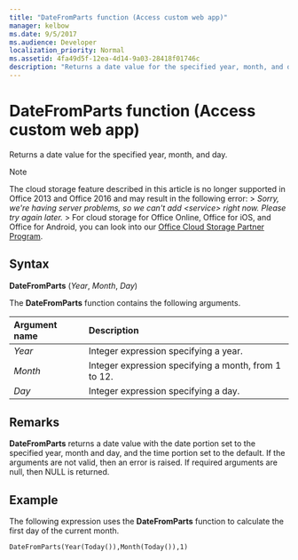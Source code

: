 ```yaml
---
title: "DateFromParts function (Access custom web app)" 
manager: kelbow
ms.date: 9/5/2017
ms.audience: Developer
localization_priority: Normal
ms.assetid: 4fa49d5f-12ea-4d14-9a03-28418f01746c
description: "Returns a date value for the specified year, month, and day."
---
```


# DateFromParts function (Access custom web app)

Returns a date value for the specified year, month, and day.
  
> [!NOTE]
> The cloud storage feature described in this article is no longer supported in Office 2013 and Office 2016 and may result in the following error: >  *Sorry, we're having server problems, so we can't add \<service\> right now. Please try again later.* > For cloud storage for Office Online, Office for iOS, and Office for Android, you can look into our [Office Cloud Storage Partner Program](https://dev.office.com/programs/officecloudstorage). 
  
## Syntax

**DateFromParts** (*Year*, *Month*, *Day*) 
  
The **DateFromParts** function contains the following arguments. 
  
|**Argument name**|**Description**|
|:-----|:-----|
| *Year*  <br/> |Integer expression specifying a year.  <br/> |
| *Month*  <br/> |Integer expression specifying a month, from 1 to 12.  <br/> |
| *Day*  <br/> |Integer expression specifying a day.  <br/> |
   
## Remarks

**DateFromParts** returns a date value with the date portion set to the specified year, month and day, and the time portion set to the default. If the arguments are not valid, then an error is raised. If required arguments are null, then NULL is returned. 
  
## Example

The following expression uses the **DateFromParts** function to calculate the first day of the current month. 
  
`DateFromParts(Year(Today()),Month(Today()),1)`



